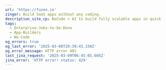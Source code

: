 ```yaml
---
url: 'https://fuzen.io'
zinger: Build SaaS apps without any coding.
description_site_cp: NoCode + AI to build fully scalable apps in quick time and low cost.
tags:
  - Enterprise-Jobs-to-be-Done
  - App-Builders
  - No-Code
og_errors: true
og_last_error: '2025-03-08T20:39:43.150Z'
og_error_message: HTTP error 401
last_jina_request: '2025-03-09T06:45:01.605Z'
jina_error: 'HTTP error! status: 429'
---
```


